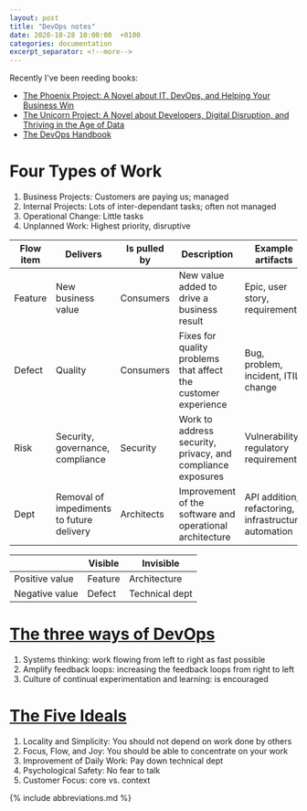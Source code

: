 ```yaml
---
layout: post
title: "DevOps notes"
date: 2020-10-28 10:00:00  +0100
categories: documentation
excerpt_separator: <!--more-->
---
```


Recently I've been reeding books:
* [The Phoenix Project: A Novel about IT, DevOps, and Helping Your Business Win](https://itrevolution.com/the-phoenix-project/)
* [The Unicorn Project: A Novel about Developers, Digital Disruption, and Thriving in the Age of Data](https://itrevolution.com/the-unicorn-project/)
* [The DevOps Handbook](https://itrevolution.com/book/the-devops-handbook/)

<!--more-->

# Four Types of Work

1. Business Projects: Customers are paying us; managed
2. Internal Projects: Lots of inter-dependant tasks; often not managed
3. Operational Change: Little tasks
4. Unplanned Work: Highest priority, disruptive

| Flow item | Delivers                                  | Is pulled by | Description                                                    | Example artifacts                                    |
|-----------|-------------------------------------------|--------------|----------------------------------------------------------------|------------------------------------------------------|
| Feature   | New business value                        | Consumers    | New value added to drive a business result                     | Epic, user story, requirement                        |
| Defect    | Quality                                   | Consumers    | Fixes for quality problems that affect the customer experience | Bug, problem, incident, ITIL change                  |
| Risk      | Security, governance, compliance          | Security     | Work to address security, privacy, and compliance exposures    | Vulnerability, regulatory requirement                |
| Dept      | Removal of impediments to future delivery | Architects   | Improvement of the software and operational architecture       | API addition, refactoring, infrastructure automation |

|                | Visible | Invisible      |
|----------------|---------|----------------|
| Positive value | Feature | Architecture   |
| Negative value | Defect  | Technical dept |

# [The three ways of DevOps](https://itrevolution.com/the-three-ways-principles-underpinning-devops/)

1. Systems thinking: work flowing from left to right as fast possible
2. Amplify feedback loops: increasing the feedback loops from right to left
3. Culture of continual experimentation and learning: is encouraged

# [The Five Ideals](https://itrevolution.com/five-ideals-of-devops/)

1. Locality and Simplicity: You should not depend on work done by others
2. Focus, Flow, and Joy: You should be able to concentrate on your work
3. Improvement of Daily Work: Pay down technical dept
4. Psychological Safety: No fear to talk
5. Customer Focus: core vs. context

{% include abbreviations.md %}
